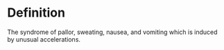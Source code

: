 # Definition

The syndrome of pallor, sweating, nausea, and vomiting which is induced
by unusual accelerations.
